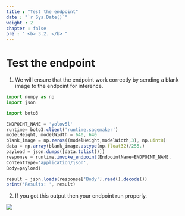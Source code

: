 ```yaml
---
title : "Test the endpoint"
date : "`r Sys.Date()`"
weight : 2
chapter : false
pre : " <b> 3.2. </b> "
---
```

# Test the endpoint

1. We will ensure that the endpoint work correctly by sending a blank image to the endpoint for inference.

```jsx
import numpy as np
import json

import boto3

ENDPOINT_NAME = 'yolov5l'
runtime= boto3.client('runtime.sagemaker')
modelHeight, modelWidth = 640, 640
blank_image = np.zeros((modelHeight,modelWidth,3), np.uint8)
data = np.array(blank_image.astype(np.float32)/255.)
payload = json.dumps([data.tolist()])
response = runtime.invoke_endpoint(EndpointName=ENDPOINT_NAME,
ContentType='application/json',
Body=payload)

result = json.loads(response['Body'].read().decode())
print('Results: ', result)
```


2. If you got this output then your endpoint run properly.

![](/images/saved/017-testendpoint.png)
